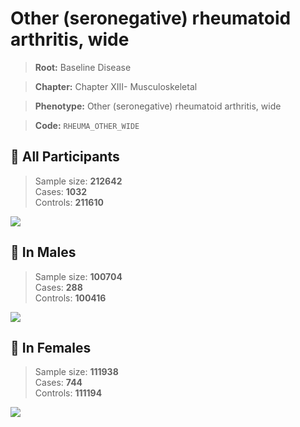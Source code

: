 # Other (seronegative) rheumatoid arthritis, wide

> **Root:** Baseline Disease  

> **Chapter:** Chapter XIII- Musculoskeletal  

> **Phenotype:** Other (seronegative) rheumatoid arthritis, wide  

> **Code:** `RHEUMA_OTHER_WIDE`

## 🧪 All Participants  
> Sample size: **212642**  
> Cases: **1032**  
> Controls: **211610**
<img src="/Disease/Figures/ALL/Baseline/RHEUMA_OTHER_WIDE.png"/>
<CsvTable src="/Disease/Data/ALL/Baseline/LG_RHEUMA_OTHER_WIDE.csv" label="🔍 View full results" />

## 👨 In Males  
> Sample size: **100704**  
> Cases: **288**  
> Controls: **100416**
<img src="/Disease/Figures/Male/Baseline/RHEUMA_OTHER_WIDE.png"/>
<CsvTable src="/Disease/Data/Male/Baseline/LG_RHEUMA_OTHER_WIDE.csv" label="🔍 View full results" />

## 👩 In Females  
> Sample size: **111938**  
> Cases: **744**  
> Controls: **111194**
<img src="/Disease/Figures/Female/Baseline/RHEUMA_OTHER_WIDE.png"/>
<CsvTable src="/Disease/Data/Female/Baseline/LG_RHEUMA_OTHER_WIDE.csv" label="🔍 View full results" />

